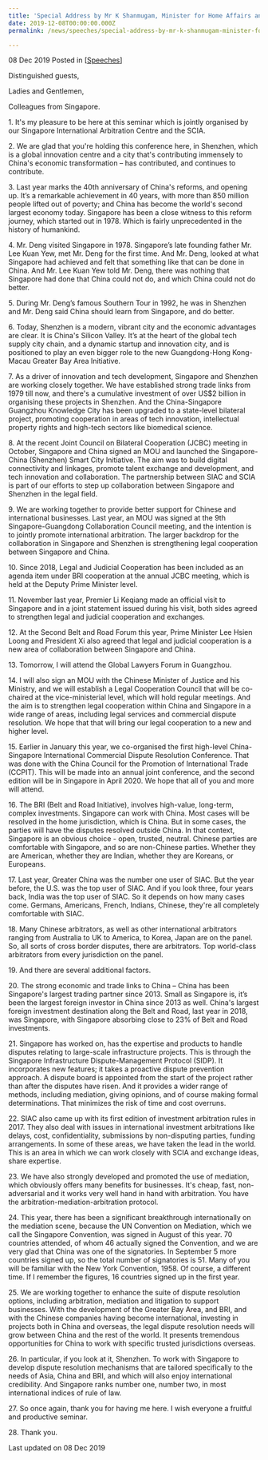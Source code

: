 ```yaml
---
title: 'Special Address by Mr K Shanmugam, Minister for Home Affairs and Law, at the SIAC-SCIA Conference in Shenzhen, China'
date: 2019-12-08T00:00:00.000Z
permalink: /news/speeches/special-address-by-mr-k-shanmugam-minister-for-home-affairs-and-law-at-the-siac-scia-conference/

---
```



08 Dec 2019 Posted in [[Speeches](/news/speeches)]

<p>Distinguished guests, </p>

<p>Ladies and Gentlemen,</p>

<p>Colleagues from Singapore.</p>

<p>1. It's my pleasure to be here at this seminar which is jointly organised by our Singapore International Arbitration Centre and the SCIA.</p>

<p>2. We are glad that you're holding this conference here, in Shenzhen, which is a global innovation centre and a city that's contributing immensely to China's economic transformation &ndash; has contributed, and continues to contribute.</p>

<p>3. Last year marks the 40th anniversary of China's reforms, and opening up. It&rsquo;s a remarkable achievement in 40 years, with more than 850 million people lifted out of poverty; and China has become the world's second largest economy today. Singapore has been a close witness to this reform journey, which started out in 1978. Which is fairly unprecedented in the history of humankind.</p>

<p>4. Mr. Deng visited Singapore in 1978. Singapore&rsquo;s late founding father Mr. Lee Kuan Yew, met Mr. Deng for the first time. And Mr. Deng, looked at what Singapore had achieved and felt that something like that can be done in China. And Mr. Lee Kuan Yew told Mr. Deng, there was nothing that Singapore had done that China could not do, and which China could not do better.</p>

<p>5. During Mr. Deng&rsquo;s famous Southern Tour in 1992, he was in Shenzhen and Mr. Deng said China should learn from Singapore, and do better. </p>

<p>6. Today, Shenzhen is a modern, vibrant city and the economic advantages are clear. It is China's Silicon Valley. It&rsquo;s at the heart of the global tech supply city chain, and a dynamic startup and innovation city, and is positioned to play an even bigger role to the new Guangdong-Hong Kong-Macau Greater Bay Area Initiative.</p>

<p>7. As a driver of innovation and tech development, Singapore and Shenzhen are working closely together. We have established strong trade links from 1979 till now, and there's a cumulative investment of over US$2 billion in organising these projects in Shenzhen. And the China-Singapore Guangzhou Knowledge City has been upgraded to a state-level bilateral project, promoting cooperation in areas of tech innovation, intellectual property rights and high-tech sectors like biomedical science.</p>

<p>8. At the recent Joint Council on Bilateral Cooperation (JCBC) meeting in October, Singapore and China signed an MOU and launched the Singapore-China (Shenzhen) Smart City Initiative. The aim was to build digital connectivity and linkages, promote talent exchange and development, and tech innovation and collaboration. The partnership between SIAC and SCIA is part of our efforts to step up collaboration between Singapore and Shenzhen in the legal field.</p>

<p>9. We are working together to provide better support for Chinese and international businesses. Last year, an MOU was signed at the 9th Singapore-Guangdong Collaboration Council meeting, and the intention is to jointly promote international arbitration. The larger backdrop for the collaboration in Singapore and Shenzhen is strengthening legal cooperation between Singapore and China. </p>

<p>10. Since 2018, Legal and Judicial Cooperation has been included as an agenda item under BRI cooperation at the annual JCBC meeting, which is held at the Deputy Prime Minister level.</p>

<p>11. November last year, Premier Li Keqiang made an official visit to Singapore and in a joint statement issued during his visit, both sides agreed to strengthen legal and judicial cooperation and exchanges. </p>

<p>12. At the Second Belt and Road Forum this year, Prime Minister Lee Hsien Loong and President Xi also agreed that legal and judicial cooperation is a new area of collaboration between Singapore and China. </p>

<p>13. Tomorrow, I will attend the Global Lawyers Forum in Guangzhou.</p>

<p>14. I will also sign an MOU with the Chinese Minister of Justice and his Ministry, and we will establish a Legal Cooperation Council that will be co-chaired at the vice-ministerial level, which will hold regular meetings. And the aim is to strengthen legal cooperation within China and Singapore in a wide range of areas, including legal services and commercial dispute resolution. We hope that that will bring our legal cooperation to a new and higher level.</p>

<p>15. Earlier in January this year, we co-organised the first high-level China-Singapore International Commercial Dispute Resolution Conference. That was done with the China Council for the Promotion of International Trade (CCPIT). This will be made into an annual joint conference, and the second edition will be in Singapore in April 2020. We hope that all of you and more will attend.</p>

<p>16. The BRI (Belt and Road Initiative), involves high-value, long-term, complex investments. Singapore can work with China. Most cases will be resolved in the home jurisdiction, which is China. But in some cases, the parties will have the disputes resolved outside China. In that context, Singapore is an obvious choice - open, trusted, neutral. Chinese parties are comfortable with Singapore, and so are non-Chinese parties. Whether they are American, whether they are Indian, whether they are Koreans, or Europeans.</p>

<p>17. Last year, Greater China was the number one user of SIAC. But the year before, the U.S. was the top user of SIAC. And if you look three, four years back, India was the top user of SIAC. So it depends on how many cases come. Germans, Americans, French, Indians, Chinese, they're all completely comfortable with SIAC. </p>

<p>18. Many Chinese arbitrators, as well as other international arbitrators ranging from Australia to UK to America, to Korea, Japan are on the panel. So, all sorts of cross border disputes, there are arbitrators. Top world-class arbitrators from every jurisdiction on the panel. </p>

<p>19. And there are several additional factors.</p>

<p>20. The strong economic and trade links to China &ndash; China has been Singapore's largest trading partner since 2013. Small as Singapore is, it&rsquo;s been the largest foreign investor in China since 2013 as well. China's largest foreign investment destination along the Belt and Road, last year in 2018, was Singapore, with Singapore absorbing close to 23% of Belt and Road investments.</p>

<p>21. Singapore has worked on, has the expertise and products to handle disputes relating to large-scale infrastructure projects. This is through the Singapore Infrastructure Dispute-Management Protocol (SIDP). It incorporates new features; it takes a proactive dispute prevention approach. A dispute board is appointed from the start of the project rather than after the disputes have risen. And it provides a wider range of methods, including mediation, giving opinions, and of course making formal determinations. That minimizes the risk of time and cost overruns.</p>

<p>22. SIAC also came up with its first edition of investment arbitration rules in 2017. They also deal with issues in international investment arbitrations like delays, cost, confidentiality, submissions by non-disputing parties, funding arrangements. In some of these areas, we have taken the lead in the world. This is an area in which we can work closely with SCIA and exchange ideas, share expertise. </p>

<p>23. We have also strongly developed and promoted the use of mediation, which obviously offers many benefits for businesses. It's cheap, fast, non-adversarial and it works very well hand in hand with arbitration. You have the arbitration-mediation-arbitration protocol. </p>

<p>24. This year, there has been a significant breakthrough internationally on the mediation scene, because the UN Convention on Mediation, which we call the Singapore Convention, was signed in August of this year. 70 countries attended, of whom 46 actually signed the Convention, and we are very glad that China was one of the signatories. In September 5 more countries signed up, so the total number of signatories is 51. Many of you will be familiar with the New York Convention, 1958. Of course, a different time. If I remember the figures, 16 countries signed up in the first year.</p>

<p>25. We are working together to enhance the suite of dispute resolution options, including arbitration, mediation and litigation to support businesses. With the development of the Greater Bay Area, and BRI, and with the Chinese companies having become international, investing in projects both in China and overseas, the legal dispute resolution needs will grow between China and the rest of the world. It presents tremendous opportunities for China to work with specific trusted jurisdictions overseas. </p>

<p>26. In particular, if you look at it, Shenzhen. To work with Singapore to develop dispute resolution mechanisms that are tailored specifically to the needs of Asia, China and BRI, and which will also enjoy international credibility. And Singapore ranks number one, number two, in most international indices of rule of law.</p>

<p>27. So once again, thank you for having me here. I wish everyone a fruitful and productive seminar.</p>

<p>28. Thank you.</p>

<p class="right-side-updated">Last updated on 08 Dec 2019</p> 
